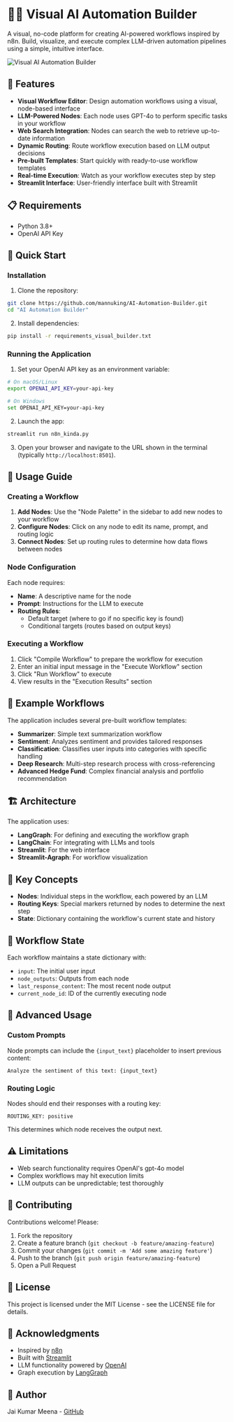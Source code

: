 # 🤖🧠 Visual AI Automation Builder

A visual, no-code platform for creating AI-powered workflows inspired by n8n. Build, visualize, and execute complex LLM-driven automation pipelines using a simple, intuitive interface.

![Visual AI Automation Builder](https://github.com/mannuking/AI-Automation-Builder/assets/youruid/ai-automation-builder-screenshot.png)

## 🌟 Features

- **Visual Workflow Editor**: Design automation workflows using a visual, node-based interface
- **LLM-Powered Nodes**: Each node uses GPT-4o to perform specific tasks in your workflow
- **Web Search Integration**: Nodes can search the web to retrieve up-to-date information
- **Dynamic Routing**: Route workflow execution based on LLM output decisions
- **Pre-built Templates**: Start quickly with ready-to-use workflow templates
- **Real-time Execution**: Watch as your workflow executes step by step
- **Streamlit Interface**: User-friendly interface built with Streamlit

## 📋 Requirements

- Python 3.8+
- OpenAI API Key

## 🚀 Quick Start

### Installation

1. Clone the repository:

```bash
git clone https://github.com/mannuking/AI-Automation-Builder.git
cd "AI Automation Builder"
```

2. Install dependencies:

```bash
pip install -r requirements_visual_builder.txt
```

### Running the Application

1. Set your OpenAI API key as an environment variable:

```bash
# On macOS/Linux
export OPENAI_API_KEY=your-api-key

# On Windows
set OPENAI_API_KEY=your-api-key
```

2. Launch the app:

```bash
streamlit run n8n_kinda.py
```

3. Open your browser and navigate to the URL shown in the terminal (typically `http://localhost:8501`).

## 🔧 Usage Guide

### Creating a Workflow

1. **Add Nodes**: Use the "Node Palette" in the sidebar to add new nodes to your workflow
2. **Configure Nodes**: Click on any node to edit its name, prompt, and routing logic
3. **Connect Nodes**: Set up routing rules to determine how data flows between nodes

### Node Configuration

Each node requires:
- **Name**: A descriptive name for the node
- **Prompt**: Instructions for the LLM to execute
- **Routing Rules**: 
  - Default target (where to go if no specific key is found)
  - Conditional targets (routes based on output keys)

### Executing a Workflow

1. Click "Compile Workflow" to prepare the workflow for execution
2. Enter an initial input message in the "Execute Workflow" section
3. Click "Run Workflow" to execute
4. View results in the "Execution Results" section

## 🧩 Example Workflows

The application includes several pre-built workflow templates:

- **Summarizer**: Simple text summarization workflow
- **Sentiment**: Analyzes sentiment and provides tailored responses
- **Classification**: Classifies user inputs into categories with specific handling
- **Deep Research**: Multi-step research process with cross-referencing
- **Advanced Hedge Fund**: Complex financial analysis and portfolio recommendation

## 🏗️ Architecture

The application uses:
- **LangGraph**: For defining and executing the workflow graph
- **LangChain**: For integrating with LLMs and tools
- **Streamlit**: For the web interface
- **Streamlit-Agraph**: For workflow visualization

## 📝 Key Concepts

- **Nodes**: Individual steps in the workflow, each powered by an LLM
- **Routing Keys**: Special markers returned by nodes to determine the next step
- **State**: Dictionary containing the workflow's current state and history

## 🔄 Workflow State

Each workflow maintains a state dictionary with:
- `input`: The initial user input
- `node_outputs`: Outputs from each node
- `last_response_content`: The most recent node output
- `current_node_id`: ID of the currently executing node

## 🧰 Advanced Usage

### Custom Prompts

Node prompts can include the `{input_text}` placeholder to insert previous content:

```
Analyze the sentiment of this text: {input_text}
```

### Routing Logic

Nodes should end their responses with a routing key:

```
ROUTING_KEY: positive
```

This determines which node receives the output next.

## ⚠️ Limitations

- Web search functionality requires OpenAI's gpt-4o model
- Complex workflows may hit execution limits
- LLM outputs can be unpredictable; test thoroughly

## 🤝 Contributing

Contributions welcome! Please:

1. Fork the repository
2. Create a feature branch (`git checkout -b feature/amazing-feature`)
3. Commit your changes (`git commit -m 'Add some amazing feature'`)
4. Push to the branch (`git push origin feature/amazing-feature`)
5. Open a Pull Request

## 📄 License

This project is licensed under the MIT License - see the LICENSE file for details.

## 🙏 Acknowledgments

- Inspired by [n8n](https://n8n.io/)
- Built with [Streamlit](https://streamlit.io/)
- LLM functionality powered by [OpenAI](https://openai.com/)
- Graph execution by [LangGraph](https://github.com/langchain-ai/langgraph)

## 👤 Author

Jai Kumar Meena - [GitHub](https://github.com/mannuking)
